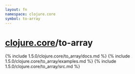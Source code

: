```yaml
---
layout: fn
namespace: clojure.core
symbol: to-array
---
```


# [clojure.core](../)/to-array

{% include 1.5.0/clojure.core/to_array/docs.md %}
{% include 1.5.0/clojure.core/to_array/examples.md %}
{% include 1.5.0/clojure.core/to_array/src.md %}

